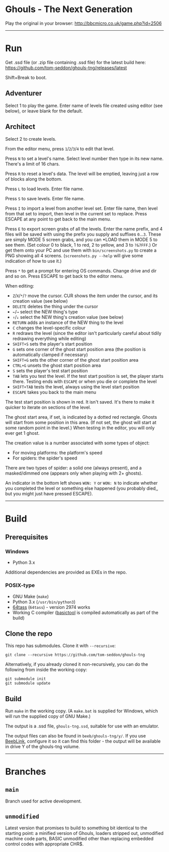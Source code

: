 # Ghouls - The Next Generation

Play the original in your browser: http://bbcmicro.co.uk/game.php?id=2506

----

# Run

Get .ssd file (or .zip file containing .ssd file) for the latest build
here: https://github.com/tom-seddon/ghouls-tng/releases/latest

Shift+Break to boot.

## Adventurer

Select 1 to play the game. Enter name of levels file created using
editor (see below), or leave blank for the default.

## Architect

Select 2 to create levels.

From the editor menu, press `1`/`2`/`3`/`4` to edit that level.

Press `N` to set a level's name. Select level number then type in its
new name. There's a limit of 16 chars.

Press `R` to reset a level's data. The level will be emptied, leaving
just a row of blocks along the bottom.

Press `L` to load levels. Enter file name.

Press `S` to save levels. Enter file name.

Press `I` to import a level from another level set. Enter file name,
then level from that set to import, then level in the current set to
replace. Press ESCAPE at any point to get back to the main menu.

Press `E` to export screen grabs of all the levels. Enter the name
prefix, and 4 files will be saved with using the prefix you supply and
suffixes `0`...`3`. These are simply MODE 5 screen grabs, and you can
*LOAD them in MODE 5 to see them. (Set colour 0 to black, 1 to red, 2
to yellow, and 3 to `?&7FFF`.) Or get them onto your PC and use them
with `bin/screenshots.py` to create a PNG showing all 4 screens.
(`screenshots.py --help` will give some indication of how to use it.)

Press `*` to get a prompt for entering OS commands. Change drive and
dir and so on. Press ESCAPE to get back to the editor menu.

When editing:

- `Z`/`X`/`*`/`?` move the cursor. CUR shows the item under the
  cursor, and its creation value (see below)
- `DELETE` deletes the thing under the cursor
- `←`/`→` select the NEW thing's type
- `↑`/`↓` select the NEW thing's creation value (see below)
- `RETURN` adds an instance of the NEW thing to the level
- `C` changes the level-specific colour
- `R` redraws the level (since the editor isn't particularly careful
  about tidily redrawing everything while editing)
- `SHIFT+S` sets the player's start position
- `G` sets one corner of the ghost start position area (the position
  is automatically clamped if necessary)
- `SHIFT+G` sets the other corner of the ghost start position area
- `CTRL+G` unsets the ghost start position area
- `S` sets the player's test start position
- `TAB` lets you test the level. If the test start position is set,
  the player starts there. Testing ends with `ESCAPE` or when you die
  or complete the level
- `SHIFT+TAB` tests the level, always using the level start position
- `ESCAPE` takes you back to the main menu

The test start position is shown in red. It isn't saved. It's there to
make it quicker to iterate on sections of the level.

The ghost start area, if set, is indicated by a dotted red rectangle.
Ghosts will start from some position in this area. (If not set, the
ghost will start at some random point in the level.) When testing in
the editor, you will only ever get 1 ghost.

The creation value is a number associated with some types of object:

- For moving platforms: the platform's speed
- For spiders: the spider's speed

There are two types of spider: a solid one (always present), and a
masked/dimmed one (appears only when playing with 2+ ghosts).

An indicator in the bottom left shows `WON: Y` or `WON: N` to indicate
whether you completed the level or something else happened (you
probably died,, but you might just have pressed ESCAPE).

----

# Build

## Prerequisites

### Windows

- Python 3.x

Additional dependencies are provided as EXEs in the repo.

### POSIX-type

- GNU Make (`make`)
- Python 3.x (`/usr/bin/python3`)
- [64tass](https://sourceforge.net/projects/tass64/) (`64tass`) -
  version 2974 works
- Working C compiler
  ([basictool](https://github.com/ZornsLemma/basictool) is compiled
  automatically as part of the build)

## Clone the repo

This repo has submodules. Clone it with `--recursive`:

    git clone --recursive https://github.com/tom-seddon/ghouls-tng
	
Alternatively, if you already cloned it non-recursively, you can do
the following from inside the working copy:

    git submodule init
	git submodule update

## Build

Run `make` in the working copy. (A `make.bat` is supplied for Windows,
which will run the supplied copy of GNU Make.)

The output is a .ssd file, `ghouls-tng.ssd`, suitable for use with an
emulator.

The output files can also be found in `beeb/ghouls-tng/y/`. If you use
[BeebLink](https://github.com/tom-seddon/beeblink/), configure it so
it can find this folder - the output will be available in drive Y of
the ghouls-tng volume.

----

# Branches

## `main`

Branch used for active development.

## `unmodified`

Latest version that promises to build to something bit identical to
the starting point: a minified version of Ghouls, loaders stripped
out, unmodified machine code parts, BASIC unmodified other than
replacing embedded control codes with appropriate CHR$.

